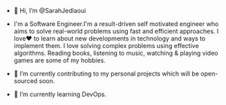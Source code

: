 - 👋 Hi, I’m @SarahJedlaoui
- I'm a Software Engineer.I'm a result-driven self motivated engineer who aims to solve real-world problems using fast and efficient approaches. I love❤ to learn about new developments in technology and ways to implement them. I love solving complex problems using effective algorithms. Reading books, listening to music, watching & playing video games are some of my hobbies.

- 🔭 I’m currently contributing to my personal projects which will be open-sourced soon.

- 🌱 I’m currently learning DevOps.

<!---
SarahJedlaoui/SarahJedlaoui is a ✨ special ✨ repository because its `README.md` (this file) appears on my GitHub profile.
